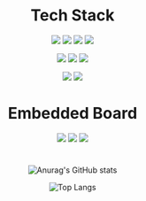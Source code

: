 <div align="center">
  
# Tech Stack

<img src="https://img.shields.io/badge/C-pink?style={flat}&logo=C&logoColor=blue"/>  <img src="https://img.shields.io/badge/C++-blue?style={flat}&logo=Cplusplus&logoColor=white"/>  <img src="https://img.shields.io/badge/Python-white?style={flat}&logo=python&logoColor=blue"/>  <img src="https://img.shields.io/badge/JavaScript-gray?style={flat}&logo=javascript&logoColor=yellow"/>  

<img src="https://img.shields.io/badge/Node.js-white?style={flat}&logo=node.js&logoColor=blue"/>  <img src="https://img.shields.io/badge/MySQL-red?style={flat}&logo=mysql&logoColor=blue"/>  <img src="https://img.shields.io/badge/AWS-orange?style={flat}&logo=amazonaws&logoColor=black"/>

<img src="https://img.shields.io/badge/Github-gray?style={flat}&logo=Cplusplus&logoColor=black"/>  <img src="https://img.shields.io/badge/Gitlab-white?style={flat}&logo=Cplusplus&logoColor=orange"/>


# Embedded Board

<img src="https://img.shields.io/badge/Arduino-yellow?style={flat}&logo=arduino&logoColor=sky"/>  <img src="https://img.shields.io/badge/Raspberry Pi-white?style={flat}&logo=raspberrypi&logoColor=purple"/>  <img src="https://img.shields.io/badge/ESP32-gray?style={flat}&logo=Espressif&logoColor=red"/>

#

![Anurag's GitHub stats](https://github-readme-stats.vercel.app/api?username=Judgement9882&show_icons=true&theme=cobalt)

![Top Langs](https://github-readme-stats.vercel.app/api/top-langs/?username=Judgement9882&layout=compact&theme=dracula)

</div>
